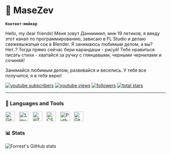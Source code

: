 # 🥑 MaseZev

**`Контент-мейкер`**

Hello, my dear friends! Меня зовут Данииииил, мне 19 летиков, я введу этот канал по программированию, зависаю в FL Studio и делаю свежевыжатый сок в Blender. Я занимаюсь любимым делом, а вы? Нет..? Тогда прямо сейчас бери карандаши - рисуй! Тебе нравиться писать стихи - хватайся за ручку с глянцевыми, черными чернилами и сочиняй!

Занимайся любимым делом, развивайся и веселись. У тебя все получится, я в тебя верю!

   <p align="left">
      <a href="https://www.youtube.com/c/fknight?sub_confirmation=1">
         <img alt="youtube subscribers" title="Subscribe to my YouTube channel" src="https://custom-icon-badges.demolab.com/youtube/channel/subscribers/UCeiC2G8vcz6tBmvVo8ydMgQ?color=%23E05D44&label=SUBSCRIBE&logo=video&logoColor=white&style=for-the-badge&labelColor=CE4630"/></a> 
      <a href="https://www.youtube.com/c/fknight">
         <img alt="youtube views" title="YouTube views" src="https://custom-icon-badges.demolab.com/youtube/channel/views/UCeiC2G8vcz6tBmvVo8ydMgQ?color=%23E1AD0E&logo=eye&logoColor=white&style=for-the-badge&labelColor=C79600"/></a> 
      <a href="https://github.com/ForrestKnight?tab=followers">
         <img alt="followers" title="Follow me on Github" src="https://custom-icon-badges.demolab.com/github/followers/MaseZev?color=236ad3&labelColor=1155ba&style=for-the-badge&logo=person-add&label=Follow&logoColor=white"/></a>
      <a href="https://github.com/ForrestKnight?tab=repositories&sort=stargazers">
         <img alt="total stars" title="Total stars on GitHub" src="https://custom-icon-badges.demolab.com/github/stars/MaseZev?color=55960c&style=for-the-badge&labelColor=488207&logo=star"/></a>
   </p>

---

### 🧰 Languages and Tools

<img align="left" alt="Git" width="30px" style="padding-right:10px;" src="https://cdn.jsdelivr.net/gh/devicons/devicon/icons/git/git-original.svg" />
<img align="left" alt="Linux" width="30px" style="padding-right:10px;" src="https://cdn.jsdelivr.net/gh/devicons/devicon/icons/linux/linux-original.svg" />
<img align="left" alt="HTML" width="30px" style="padding-right:10px;" src="https://cdn.jsdelivr.net/gh/devicons/devicon/icons/html5/html5-plain.svg" />
<img align="left" alt="CSS" width="30px" style="padding-right:10px;" src="https://cdn.jsdelivr.net/gh/devicons/devicon/icons/css3/css3-plain.svg" />
<img align="left" alt="Python" width="30px" style="padding-right:10px;" src="https://cdn.jsdelivr.net/gh/devicons/devicon/icons/python/python-plain.svg" />
<img align="left" alt="GitHub" width="30px" style="padding-right:10px;" src="https://cdn.jsdelivr.net/gh/devicons/devicon/icons/github/github-original.svg" />

<br />

#

### 📊 Stats

![Forrest's GitHub stats](https://github-readme-stats.vercel.app/api?username=MaseZev&show_icons=true&theme=dracula)

<!-- ![GitHub Streak](https://streak-stats.demolab.com?user=ForrestKnight&theme=dracula&border_radius=4.5) -->
